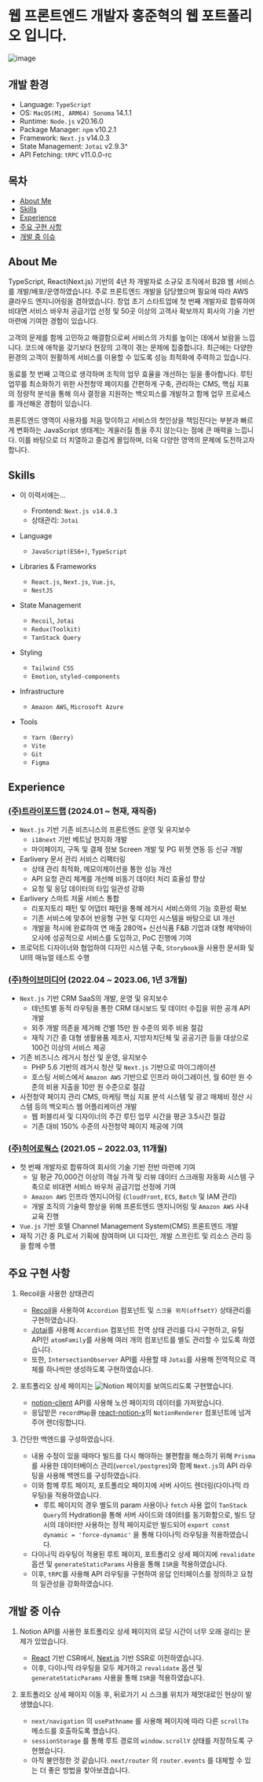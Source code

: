 # 웹 프론트엔드 개발자 홍준혁의 웹 포트폴리오 입니다.

![image](https://github.com/ato-m-a/portfolio/assets/99224451/8e33f393-a346-4182-bf04-b25e1660da99)

## 개발 환경

- Language: `TypeScript`
- OS: `MacOS(M1, ARM64) Sonoma` 14.1.1
- Runtime: `Node.js` v20.16.0
- Package Manager: `npm` v10.2.1
- Framework: `Next.js` v14.0.3
- State Management: `Jotai` v2.9.3^
- API Fetching: `tRPC` v11.0.0-rc

## 목차

- [About Me](#About-Me)
- [Skills](#Skills)
- [Experience](#Experience)
- [주요 구현 사항](#주요-구현-사항)
- [개발 중 이슈](#개발-중-이슈)

## About Me

TypeScript, React(Next.js) 기반의 4년 차 개발자로 소규모 조직에서 B2B 웹 서비스를 개발/배포/운영하였습니다. 주로 프론트엔드 개발을 담당했으며 필요에 따라 AWS 클라우드 엔지니어링을 겸하였습니다. 창업 초기 스타트업에 첫 번째 개발자로 합류하여 비대면 서비스 바우처 공급기업 선정 및 50곳 이상의 고객사 확보까지 회사의 기술 기반 마련에 기여한 경험이 있습니다.

고객의 문제를 함께 고민하고 해결함으로써 서비스의 가치를 높이는 데에서 보람을 느낍니다. 코드에 애착을 갖기보다 현장의 고객이 겪는 문제에 집중합니다. 최근에는 다양한 환경의 고객이 원활하게 서비스를 이용할 수 있도록 성능 최적화에 주력하고 있습니다.

동료를 첫 번째 고객으로 생각하며 조직의 업무 효율을 개선하는 일을 좋아합니다. 루틴 업무를 최소화하기 위한 사전청약 페이지를 간편하게 구축, 관리하는 CMS, 핵심 지표의 정량적 분석을 통해 의사 결정을 지원하는 백오피스를 개발하고 함께 업무 프로세스를 개선해온 경험이 있습니다.

프론트엔드 영역이 사용자를 처음 맞이하고 서비스의 첫인상을 책임진다는 부분과 빠르게 변화하는 JavaScript 생태계는 게을러질 틈을 주지 않는다는 점에 큰 매력을 느낍니다. 이를 바탕으로 더 치열하고 즐겁게 몰입하며, 더욱 다양한 영역의 문제에 도전하고자 합니다.

## Skills

- 이 이력서에는...

  - Frontend: `Next.js v14.0.3`
  - 상태관리: `Jotai`

- Language

  - `JavaScript(ES6+)`, `TypeScript`

- Libraries & Frameworks

  - `React.js`, `Next.js`, `Vue.js`,
  - `NestJS`

- State Management

  - `Recoil`, `Jotai`
  - `Redux(Toolkit)`
  - `TanStack Query`

- Styling

  - `Tailwind CSS`
  - `Emotion`, `styled-components`

- Infrastructure

  - `Amazon AWS`, `Microsoft Azure`

- Tools
  - `Yarn (Berry)`
  - `Vite`
  - `Git`
  - `Figma`

## Experience

### [(주)트라이포드랩](https://earlivery.com/) (2024.01 ~ 현재, 재직중)

- `Next.js` 기반 기존 비즈니스의 프론트엔드 운영 및 유지보수
  - `i18next` 기반 베트남 현지화 개발
  - 마이페이지, 구독 및 결제 정보 Screen 개발 및 PG 위젯 연동 등 신규 개발
- Earlivery 문서 관리 서비스 리팩터링
  - 상태 관리 최적화, 메모이제이션을 통한 성능 개선
  - API 요청 관리 체계를 개선해 비동기 데이터 처리 효율성 향상
  - 요청 및 응답 데이터의 타입 일관성 강화
- Earlivery 스마트 저울 서비스 통합
  - 리포지토리 패턴 및 어댑터 패턴을 통해 레거시 서비스와의 기능 호환성 확보
  - 기존 서비스에 맞추어 반응형 구현 및 디자인 시스템을 바탕으로 UI 개선
  - 개발을 적시에 완료하여 연 매출 280억+ 신선식품 F&B 기업과 대형 제약바이오사에 성공적으로 서비스를 도입하고, PoC 진행에 기여
- 프로덕트 디자이너와 협업하여 디자인 시스템 구축, `Storybook`을 사용한 문서화 및 UI의 매뉴얼 테스트 수행

### [(주)하이브미디어](http://hivemedia.co.kr/) (2022.04 ~ 2023.06, 1년 3개월)

- `Next.js` 기반 CRM SaaS의 개발, 운영 및 유지보수
  - 테넌트별 동적 라우팅을 통한 CRM 대시보드 및 데이터 수집을 위한 공개 API 개발
  - 외주 개발 의존을 제거해 건별 15만 원 수준의 외주 비용 절감
  - 재직 기간 중 대형 생활용품 제조사, 지방자치단체 및 공공기관 등을 대상으로 100건 이상의 서비스 제공
- 기존 비즈니스 레거시 청산 및 운영, 유지보수
  - PHP 5.6 기반의 레거시 청산 및 `Next.js` 기반으로 마이그레이션
  - 호스팅 서비스에서 `Amazon AWS` 기반으로 인프라 마이그레이션, 월 60만 원 수준의 비용 지출을 10만 원 수준으로 절감
- 사전청약 페이지 관리 CMS, 마케팅 핵심 지표 분석 시스템 및 광고 매체비 정산 시스템 등의 백오피스 웹 어플리케이션 개발
  - 웹 퍼블리셔 및 디자이너의 주간 루틴 업무 시간을 평균 3.5시간 절감
  - 기존 대비 150% 수준의 사전청약 페이지 제공에 기여

### [(주)히어로웍스](https://www.heroworks.co.kr) (2021.05 ~ 2022.03, 11개월)

- 첫 번째 개발자로 합류하여 회사의 기술 기반 전반 마련에 기여
  - 일 평균 70,000건 이상의 객실 가격 및 리뷰 데이터 스크래핑 자동화 시스템 구축으로 비대면 서비스 바우처 공급기업 선정에 기여
  - `Amazon AWS` 인프라 엔지니어링 (`CloudFront`, `ECS`, `Batch` 및 IAM 관리)
  - 개발 조직의 기술력 향상을 위해 프론트엔드 엔지니어링 및 `Amazon AWS` 사내 교육 진행
- `Vue.js` 기반 호텔 Channel Management System(CMS) 프론트엔드 개발
- 재직 기간 중 PL로서 기획에 참여하며 UI 디자인, 개발 스프린트 및 리소스 관리 등을 함께 수행

## 주요 구현 사항

1. Recoil을 사용한 상태관리

   - [Recoil](https://github.com/facebookexperimental/Recoil)을 사용하여 `Accordion` 컴포넌트 및 `스크롤 위치(offsetY)` 상태관리를 구현하였습니다.
   - [Jotai](https://github.com/pmndrs/jotai)를 사용해 `Accordion` 컴포넌트 전역 상태 관리를 다시 구현하고, 유틸 API인 `atomFamily`를 사용해 여러 개의 컴포넌트를 별도 관리할 수 있도록 하였습니다.
   - 또한, `IntersectionObserver` API를 사용할 때 `Jotai`를 사용해 전역적으로 객체를 하나씩만 생성하도록 구현하였습니다.

2. 포트폴리오 상세 페이지는 ![Notion](https://img.shields.io/badge/Notion-black?logo=Notion) 페이지를 보여드리도록 구현했습니다.

   - [notion-client](https://www.npmjs.com/package/notion-client) API를 사용해 노션 페이지의 데이터를 가져왔습니다.
   - 응답받은 `recordMap`을 [react-notion-x](https://www.npmjs.com/package/react-notion-x)의 `NotionRenderer` 컴포넌트에 넘겨주어 렌더링합니다.

3. 간단한 백엔드를 구성하였습니다.
   - 내용 수정이 있을 때마다 빌드를 다시 해야하는 불편함을 해소하기 위해 `Prisma`를 사용한 데이터베이스 관리(`vercel/postgres`)와 함께 `Next.js`의 API 라우팅을 사용해 백엔드를 구성하였습니다.
   - 이와 함께 루트 페이지, 포트폴리오 페이지에 서버 사이드 렌더링(다이나믹 라우팅)을 적용하였습니다.
     - 루트 페이지의 경우 별도의 param 사용이나 `fetch` 사용 없이 `TanStack Query`의 Hydration을 통해 서버 사이드와 데이터를 동기화함으로, 빌드 당시의 데이터만 사용하는 정적 페이지로만 빌드되어 `export const dynamic = 'force-dynamic'` 을 통해 다이나믹 라우팅을 적용하였습니다.
   - 다이나믹 라우팅이 적용된 루트 페이지, 포트폴리오 상세 페이지에 `revalidate` 옵션 및 `generateStaticParams` 사용을 통해 `ISR`을 적용하였습니다.
   - 이후, `tRPC`를 사용해 API 라우팅을 구현하여 응답 인터페이스를 정의하고 요청의 일관성을 강화하였습니다.

## 개발 중 이슈

1. Notion API를 사용한 포트폴리오 상세 페이지의 로딩 시간이 너무 오래 걸리는 문제가 있었습니다.

   - [React](https://github.com/facebook/react) 기반 CSR에서, [Next.js](https://github.com/vercel/next.js) 기반 SSR로 이전하였습니다.
   - 이후, 다이나믹 라우팅을 모두 제거하고 `revalidate` 옵션 및 `generateStaticParams` 사용을 통해 `ISR`을 적용하였습니다.

2. 포트폴리오 상세 페이지 이동 후, 뒤로가기 시 스크롤 위치가 제멋대로인 현상이 발생했습니다.
   - `next/navigation` 의 `usePathname` 를 사용해 페이지에 따라 다른 `scrollTo` 메소드를 호출하도록 했습니다.
   - `sessionStorage` 를 통해 루트 경로의 `window.scrollY` 상태를 저장하도록 구현했습니다.
   - 아직 불안정한 것 같습니다. `next/router` 의 `router.events` 를 대체할 수 있는 더 좋은 방법을 찾아보겠습니다.

